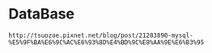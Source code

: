 # DataBase

```
http://tsuozoe.pixnet.net/blog/post/21283890-mysql-%E5%9F%BA%E6%9C%AC%E6%93%8D%E4%BD%9C%E8%AA%9E%E6%B3%95
```
